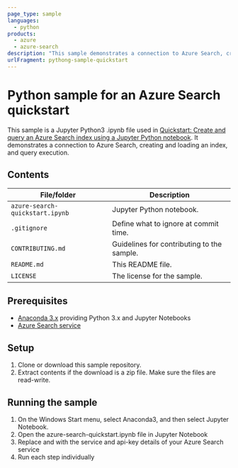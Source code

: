 ```yaml
---
page_type: sample
languages:
  - python
products:
  - azure
  - azure-search
description: "This sample demonstrates a connection to Azure Search, creating and loading an index, and query execution."
urlFragment: pythong-sample-quickstart
---
```


# Python sample for an Azure Search quickstart

This sample is a Jupyter Python3 .ipynb file used in [Quickstart: Create and query an Azure Search index using a Jupyter Python notebook](https://docs.microsoft.com/azure/search/search-get-started-python). It demonstrates a connection to Azure Search, creating and loading an index, and query execution.

## Contents

| File/folder | Description |
|-------------|-------------|
| `azure-search-quickstart.ipynb`       | Jupyter Python notebook. |
| `.gitignore` | Define what to ignore at commit time. |
| `CONTRIBUTING.md` | Guidelines for contributing to the sample. |
| `README.md` | This README file. |
| `LICENSE`   | The license for the sample. |

## Prerequisites

- [Anaconda 3.x](https://www.anaconda.com/distribution/#download-section) providing Python 3.x and Jupyter Notebooks
- [Azure Search service](https://docs.microsoft.com/en-us/azure/search/search-create-service-portal)

## Setup

1. Clone or download this sample repository.
2. Extract contents if the download is a zip file. Make sure the files are read-write.

## Running the sample
1. On the Windows Start menu, select Anaconda3, and then select Jupyter Notebook.
1. Open the azure-search-quickstart.ipynb file in Jupyter Notebook
1. Replace <YOUR-SERVICE-NAME> and <YOUR-ADMIN-API-KEY> with the service and api-key details of your Azure Search service
1. Run each step individually
